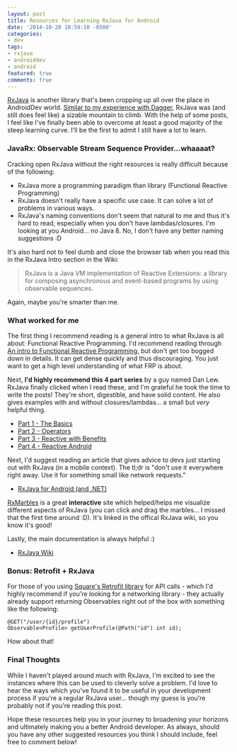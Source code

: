 ```yaml
---
layout: post
title: Resources for Learning RxJava for Android
date: '2014-10-20 18:59:10 -0500'
categories:
- dev
tags:
- rxjava
- androiddev
- android
featured: true
comments: true
---
```


[RxJava](https://github.com/ReactiveX/RxJava/wiki/The-RxJava-Android-Module) is another library that's been cropping up all over the place in AndroidDev world. [Similar to my experience with Dagger](http://gregloesch.com/dev/2014/10/19/resources-for-learning-dagger-for-android.html), RxJava was (and still does feel like) a sizable mountain to climb. With the help of some posts, I feel like I've finally been able to overcome at least a good majority of the steep learning curve. I'll be the first to admit I still have a lot to learn.

<!--more-->

### JavaRx: Observable Stream Sequence Provider...whaaaat?

Cracking open RxJava without the right resources is really difficult because of the following: 

* RxJava more a programming paradigm than library (Functional Reactive Programming)
* RxJava doesn't really have a specific use case. It can solve a lot of problems in various ways.
* RxJava's naming conventions don't seem that natural to me and thus it's hard to read, especially when you don't have lambdas/closures. I'm looking at you Android... no Java 8. No, I don't have any better naming suggestions :D

It's also hard not to feel dumb and close the browser tab when you read this in the RxJava Intro section in the Wiki:

>RxJava is a Java VM implementation of Reactive Extensions: a library for composing asynchronous and event-based programs by using observable sequences.

Again, maybe you're smarter than me. 

### What worked for me

The first thing I recommend reading is a general intro to what RxJava is all about: Functional Reactive Programming. I'd recommend reading through [An intro to Functional Reactive Programming](https://gist.github.com/staltz/868e7e9bc2a7b8c1f754), but don't get too bogged down in details. It can get dense quickly and thus discouraging. You just want to get a high level understanding of what FRP is about.

Next, **I'd highly recommend this 4 part series** by a guy named Dan Lew. RxJava finally clicked when I read these, and I'm grateful he took the time to write the posts! They're short, digestible, and have solid content. He also gives examples with and without closures/lambdas... a small but *very* helpful thing.

* [Part 1 - The Basics](http://blog.danlew.net/2014/09/15/grokking-rxjava-part-1/)
* [Part 2 - Operators](http://blog.danlew.net/2014/09/22/grokking-rxjava-part-2/)
* [Part 3 - Reactive with Benefits](http://blog.danlew.net/2014/09/30/grokking-rxjava-part-3/)
* [Part 4 - Reactive Android](http://blog.danlew.net/2014/10/08/grokking-rxjava-part-4/)

Next, I'd suggest reading an article that gives advice to devs just starting out with RxJava (in a mobile context). The tl;dr is "don't use it everywhere right away. Use it for something small like network requests."

* [RxJava for Android (and .NET)](http://blog.futurice.com/tech-pick-of-the-week-rx-for-net-and-rxjava-for-android)

[RxMarbles](http://rxmarbles.com/) is a great **interactive** site which helped/helps me visualize different aspects of RxJava (you can click and drag the marbles... I missed that the first time around :D). It's linked in the offical RxJava wiki, so you know it's good!

Lastly, the main documentation is always helpful :)

* [RxJava Wiki](https://github.com/ReactiveX/RxJava/wiki)

### Bonus: Retrofit + RxJava

For those of you using [Square's Retrofit library](http://square.github.io/retrofit/) for API calls - which I'd highly recommend if you're looking for a networking library - they actually already support returning Observables right out of the box with something like the following:

    @GET("/user/{id}/profile")
    Observable<Profile> getUserProfile(@Path("id") int id);

How about that!

### Final Thoughts

While I haven't played around much with RxJava, I'm excited to see the instances where this can be used to cleverly solve a problem. I'd love to hear the ways which you've found it to be useful in your development process if you're a regular RxJava user... though my guess is you're probably not if you're reading this post. 

Hope these resources help you in your journey to broadening your horizons and ultimately making you a better Android developer. As always, should you have any other suggested resources you think I should include, feel free to comment below!
